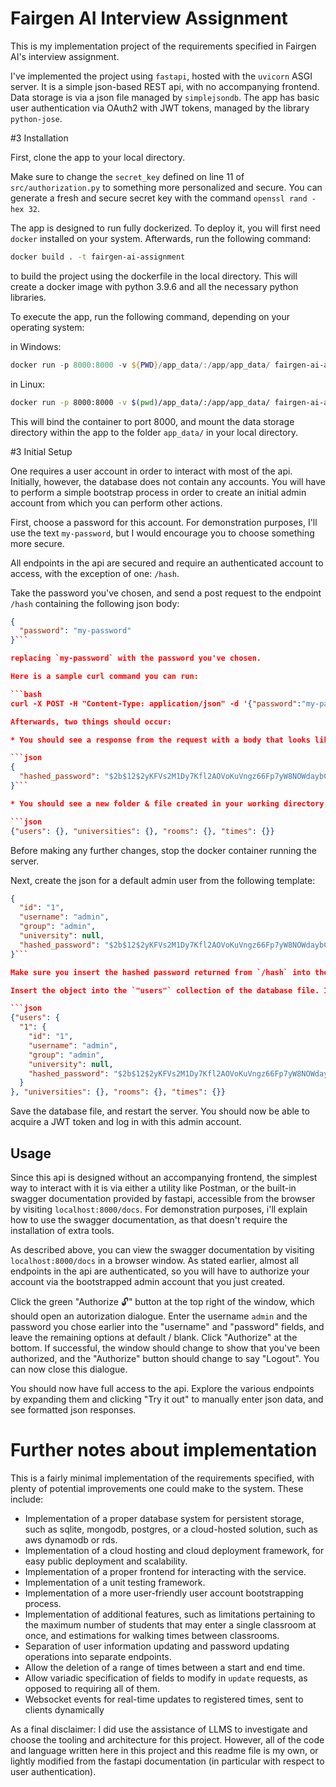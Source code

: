 # Fairgen AI Interview Assignment

This is my implementation project of the requirements specified in Fairgen AI's interview assignment.

I've implemented the project using `fastapi`, hosted with the `uvicorn` ASGI server. It is a simple json-based REST api, with no accompanying frontend. Data storage is via a json file managed by `simplejsondb`. The app has basic user authentication via OAuth2 with JWT tokens, managed by the library `python-jose`. 

#3 Installation

First, clone the app to your local directory. 

Make sure to change the `secret_key` defined on line 11 of `src/authorization.py` to something more personalized and secure. You can generate a fresh and secure secret key with the command `openssl rand -hex 32`.

The app is designed to run fully dockerized. To deploy it, you will first need `docker` installed on your system. Afterwards, run the following command:

```bash
docker build . -t fairgen-ai-assignment
```

to build the project using the dockerfile in the local directory. This will create a docker image with python 3.9.6 and all the necessary python libraries.

To execute the app, run the following command, depending on your operating system:

in Windows:

```ps1
docker run -p 8000:8000 -v ${PWD}/app_data/:/app/app_data/ fairgen-ai-assignment
```

in Linux:

```bash
docker run -p 8000:8000 -v $(pwd)/app_data/:/app/app_data/ fairgen-ai-assignment
```

This will bind the container to port 8000, and mount the data storage directory within the app to the folder `app_data/` in your local directory. 

#3 Initial Setup

One requires a user account in order to interact with most of the api. Initially, however, the database does not contain any accounts. You will have to perform a simple bootstrap process in order to create an initial admin account from which you can perform other actions.

First, choose a password for this account. For demonstration purposes, I'll use the text `my-password`, but I would encourage you to choose something more secure.

All endpoints in the api are secured and require an authenticated account to access, with the exception of one: `/hash`. 

Take the password you've chosen, and send a post request to the endpoint `/hash` containing the following json body:

```json
{
  "password": "my-password"
}```

replacing `my-password` with the password you've chosen.

Here is a sample curl command you can run:

```bash
curl -X POST -H "Content-Type: application/json" -d '{"password":"my-password"}' http://localhost:8000/hash```

Afterwards, two things should occur:

* You should see a response from the request with a body that looks like the following:

```json
{
  "hashed_password": "$2b$12$2yKFVs2M1Dy7Kfl2AOVoKuVngz66Fp7yW8NOWdaybCaXTIwOkvryq"
}```

* You should see a new folder & file created in your working directory, at `app_data/database.json`. This is the initial empty database, and its contents should look like this:

```json
{"users": {}, "universities": {}, "rooms": {}, "times": {}}
```

Before making any further changes, stop the docker container running the server.

Next, create the json for a default admin user from the following template:

```json
{
  "id": "1",
  "username": "admin",
  "group": "admin",
  "university": null,
  "hashed_password": "$2b$12$2yKFVs2M1Dy7Kfl2AOVoKuVngz66Fp7yW8NOWdaybCaXTIwOkvryq"
}```

Make sure you insert the hashed password returned from `/hash` into the `"hashed_password"` field. 

Insert the object into the `"users"` collection of the database file. It should look like this afterwards:

```json
{"users": {
  "1": {
    "id": "1",
    "username": "admin",
    "group": "admin",
    "university": null,
    "hashed_password": "$2b$12$2yKFVs2M1Dy7Kfl2AOVoKuVngz66Fp7yW8NOWdaybCaXTIwOkvryq"
  }
}, "universities": {}, "rooms": {}, "times": {}}
```

Save the database file, and restart the server. You should now be able to acquire a JWT token and log in with this admin account.

## Usage

Since this api is designed without an accompanying frontend, the simplest way to interact with it is via either a utility like Postman, or the built-in swagger documentation provided by fastapi, accessible from the browser by visiting `localhost:8000/docs`. For demonstration purposes, i'll explain how to use the swagger documentation, as that doesn't require the installation of extra tools.

As described above, you can view the swagger documentation by visiting `localhost:8000/docs` in a browser window. As stated earlier, almost all endpoints in the api are authenticated, so you will have to authorize your account via the bootstrapped admin account that you just created.

Click the green "Authorize 🔓" button at the top right of the window, which should open an autorization dialogue. Enter the username `admin` and the password you chose earlier into the "username" and "password" fields, and leave the remaining options at default / blank. Click "Authorize" at the bottom. If successful, the window should change to show that you've been authorized, and the "Authorize" button should change to say "Logout". You can now close this dialogue.

You should now have full access to the api. Explore the various endpoints by expanding them and clicking "Try it out" to manually enter json data, and see formatted json responses.

# Further notes about implementation

This is a fairly minimal implementation of the requirements specified, with plenty of potential improvements one could make to the system. These include:

* Implementation of a proper database system for persistent storage, such as sqlite, mongodb, postgres, or a cloud-hosted solution, such as aws dynamodb or rds.
* Implementation of a cloud hosting and cloud deployment framework, for easy public deployment and scalability.
* Implementation of a proper frontend for interacting with the service.
* Implementation of a unit testing framework.
* Implementation of a more user-friendly user account bootstrapping process.
* Implementation of additional features, such as limitations pertaining to the maximum number of students that may enter a single classroom at once, and estimations for walking times between classrooms.
* Separation of user information updating and password updating operations into separate endpoints.
* Allow the deletion of a range of times between a start and end time.
* Allow variadic specification of fields to modify in `update` requests, as opposed to requiring all of them.
* Websocket events for real-time updates to registered times, sent to clients dynamically

As a final disclaimer: I did use the assistance of LLMS to investigate and choose the tooling and architecture for this project. However, all of the code and language written here in this project and this readme file is my own, or lightly modified from the fastapi documentation (in particular with respect to user authentication). 